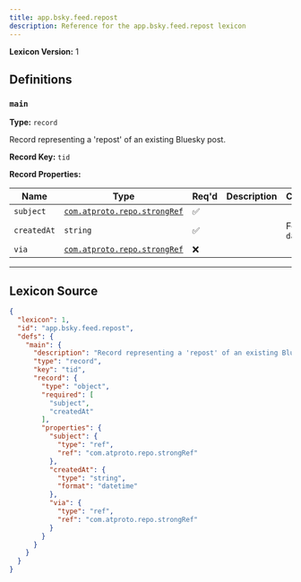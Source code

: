 ```yaml
---
title: app.bsky.feed.repost
description: Reference for the app.bsky.feed.repost lexicon
---
```

**Lexicon Version:** 1

## Definitions

<a name="main"></a>
### `main`

**Type:** `record`

Record representing a 'repost' of an existing Bluesky post.

**Record Key:** `tid`

**Record Properties:**

| Name | Type | Req'd  | Description | Constraints |
|------|------|----------|-------------|-------------|
| `subject` | [`com.atproto.repo.strongRef`](lexicons/com/atproto/repo/strongref#undefined) | ✅  |  |  |
| `createdAt` | `string` | ✅  |  | Format: `datetime` |
| `via` | [`com.atproto.repo.strongRef`](lexicons/com/atproto/repo/strongref#undefined) | ❌  |  |  |

---

## Lexicon Source
```json
{
  "lexicon": 1,
  "id": "app.bsky.feed.repost",
  "defs": {
    "main": {
      "description": "Record representing a 'repost' of an existing Bluesky post.",
      "type": "record",
      "key": "tid",
      "record": {
        "type": "object",
        "required": [
          "subject",
          "createdAt"
        ],
        "properties": {
          "subject": {
            "type": "ref",
            "ref": "com.atproto.repo.strongRef"
          },
          "createdAt": {
            "type": "string",
            "format": "datetime"
          },
          "via": {
            "type": "ref",
            "ref": "com.atproto.repo.strongRef"
          }
        }
      }
    }
  }
}
```
